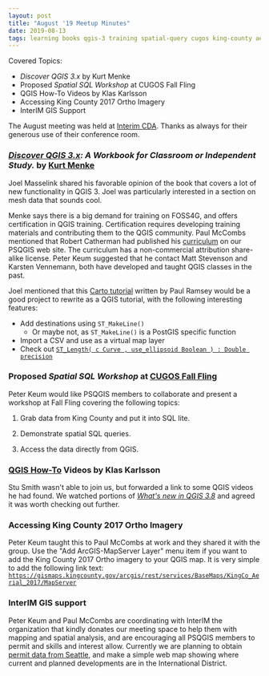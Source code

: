 ```yaml
---
layout: post
title: "August '19 Meetup Minutes"
date: 2019-08-13
tags: learning books qgis-3 training spatial-query cugos king-county aerial-photography sqlite spatialite interim map-service esri
---
```


Covered Topics:
* _Discover QGIS 3.x_ by Kurt Menke
* Proposed _Spatial SQL Workshop_ at CUGOS Fall Fling
* QGIS How-To Videos by Klas Karlsson
* Accessing King County 2017 Ortho Imagery
* InterIM GIS Support

The August meeting was held at [Interim CDA](http://interimicda.org/whatwedo/). Thanks as always for their generous use of their conference room.

### _[Discover QGIS 3.x](https://locatepress.com/dq3): A Workbook for Classroom or Independent Study._ by [Kurt Menke](https://www.linkedin.com/in/kurtmenke/)
Joel Masselink shared his favorable opinion of the book that covers a lot of new functionality in QGIS 3. Joel was particularly interested in a section on mesh data that sounds cool. 
	
Menke says there is a big demand for training on FOSS4G, and offers certification in QGIS training. Certification requires developing training materials and contributing them to the QGIS community. Paul McCombs mentioned that Robert Catherman had published his [curriculum](/curriculum.html) on our PSQGIS web site. The curriculum has a non-commercial attribution share-alike license. Peter Keum suggested that he contact Matt Stevenson and Karsten Vennemann, both have developed and taught QGIS classes in the past.

Joel mentioned that this  [Carto tutorial](https://carto.com/blog/jets-and-datelines/) written by Paul Ramsey would be a good project to rewrite as a QGIS tutorial, with the following interesting features:

+ Add destinations using `ST_MakeLine()`
  + Or maybe not, as `ST_MakeLine()` is a PostGIS specific function
+ Import a CSV and use as a virtual map layer
+ Check out [`ST_Length( c Curve , use_ellipsoid Boolean ) : Double precision`](https://www.gaia-gis.it/gaia-sins/spatialite-sql-4.4.0.html#p6)

### Proposed _Spatial SQL Workshop_ at [CUGOS Fall Fling](https://cugos.org/2019-fall-fling/)

Peter Keum would like PSQGIS members to collaborate and present a workshop at Fall Fling covering the following topics:

1.  Grab data from King County and put it into SQL lite.

2.  Demonstrate spatial SQL queries.

3.  Access the data directly from QGIS.

### [QGIS How-To](https://www.youtube.com/user/klakar70/videos) Videos by Klas Karlsson

Stu Smith wasn't able to join us, but forwarded a link to some QGIS videos he had found. We watched portions of [_What\'s new in QGIS 3.8_](https://youtu.be/sWkx6N8qxfg) and agreed it was worth checking out further.

### Accessing King County 2017 Ortho Imagery

Peter Keum taught this to Paul McCombs at work and they shared it with the group. Use the "Add ArcGIS-MapServer Layer" menu item if you want to add the King County 2017 Ortho imagery to your QGIS map. It is very simple to add the following link text: [`https://gismaps.kingcounty.gov/arcgis/rest/services/BaseMaps/KingCo_Aerial_2017/MapServer`](https://gismaps.kingcounty.gov/arcgis/rest/services/BaseMaps/KingCo_Aerial_2017/MapServer)

### InterIM GIS support

Peter Keum and Paul McCombs are coordinating with InterIM the organization that kindly donates our meeting space to help them with mapping and spatial analysis, and are encouraging all PSQGIS members to permit and skills and interest allow. Currently we are planning to obtain [permit data from Seattle](https://data.seattle.gov/Permitting/Building-Permits/76t5-zqzr/data), and make a simple web map showing where current and planned developments are in the International District.
